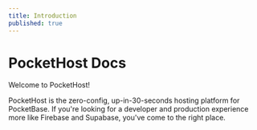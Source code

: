 ```yaml
---
title: Introduction
published: true
---
```


# PocketHost Docs

Welcome to PocketHost!

PocketHost is the zero-config, up-in-30-seconds hosting platform for PocketBase. If you're looking for a developer and production experience more like Firebase and Supabase, you've come to the right place.
